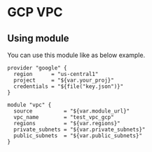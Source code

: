 # GCP VPC 

## Using module
You can use this module like as below example.

```
provider "google" {
  region      = "us-central1"
  project     = "${var.your_proj}"
  credentials = "${file("key.json")}"
}

module "vpc" {
  source          = "${var.module_url}"
  vpc_name        = "test_vpc_gcp"
  regions         = "${var.regions}"
  private_subnets = "${var.private_subnets}"
  public_subnets  = "${var.public_subnets}"
}
```
